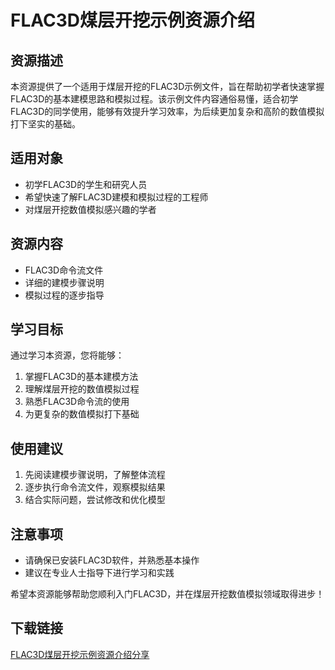 # FLAC3D煤层开挖示例资源介绍

## 资源描述

本资源提供了一个适用于煤层开挖的FLAC3D示例文件，旨在帮助初学者快速掌握FLAC3D的基本建模思路和模拟过程。该示例文件内容通俗易懂，适合初学FLAC3D的同学使用，能够有效提升学习效率，为后续更加复杂和高阶的数值模拟打下坚实的基础。

## 适用对象

- 初学FLAC3D的学生和研究人员
- 希望快速了解FLAC3D建模和模拟过程的工程师
- 对煤层开挖数值模拟感兴趣的学者

## 资源内容

- FLAC3D命令流文件
- 详细的建模步骤说明
- 模拟过程的逐步指导

## 学习目标

通过学习本资源，您将能够：

1. 掌握FLAC3D的基本建模方法
2. 理解煤层开挖的数值模拟过程
3. 熟悉FLAC3D命令流的使用
4. 为更复杂的数值模拟打下基础

## 使用建议

1. 先阅读建模步骤说明，了解整体流程
2. 逐步执行命令流文件，观察模拟结果
3. 结合实际问题，尝试修改和优化模型

## 注意事项

- 请确保已安装FLAC3D软件，并熟悉基本操作
- 建议在专业人士指导下进行学习和实践

希望本资源能够帮助您顺利入门FLAC3D，并在煤层开挖数值模拟领域取得进步！

## 下载链接

[FLAC3D煤层开挖示例资源介绍分享](https://pan.quark.cn/s/ca47d2d2c74f)